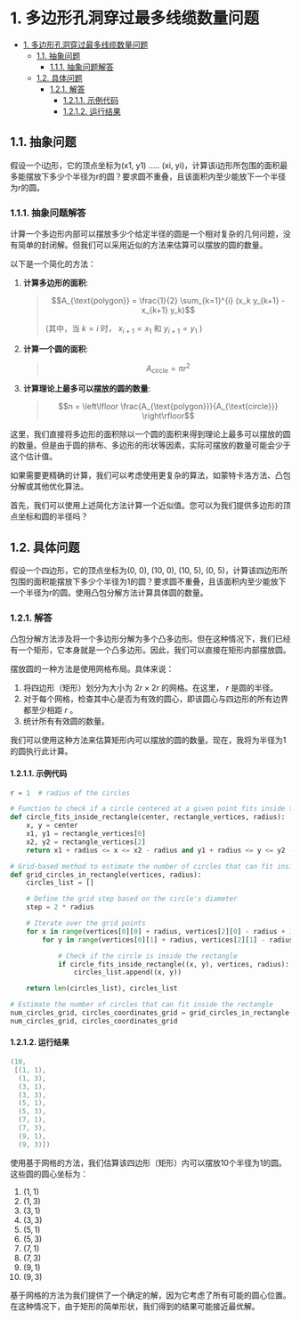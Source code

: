 # 1. 多边形孔洞穿过最多线缆数量问题

- [1. 多边形孔洞穿过最多线缆数量问题](#1-多边形孔洞穿过最多线缆数量问题)
  - [1.1. 抽象问题](#11-抽象问题)
    - [1.1.1. 抽象问题解答](#111-抽象问题解答)
  - [1.2. 具体问题](#12-具体问题)
    - [1.2.1. 解答](#121-解答)
      - [1.2.1.1. 示例代码](#1211-示例代码)
      - [1.2.1.2. 运行结果](#1212-运行结果)

## 1.1. 抽象问题

假设一个i边形，它的顶点坐标为(x1, y1) ..... (xi, yi)，计算该i边形所包围的面积最多能摆放下多少个半径为r的圆？要求圆不重叠，且该面积内至少能放下一个半径为r的圆。

### 1.1.1. 抽象问题解答

计算一个多边形内部可以摆放多少个给定半径的圆是一个相对复杂的几何问题，没有简单的封闭解。但我们可以采用近似的方法来估算可以摆放的圆的数量。

以下是一个简化的方法：

1. **计算多边形的面积**:

    > ```math
    > A_{\text{polygon}} = \frac{1}{2} \sum_{k=1}^{i} (x_k y_{k+1} - x_{k+1} y_k)
    > ```
    >
    > (其中，当 $k = i$ 时， $x_{i+1} = x_1$ 和 $y_{i+1} = y_1$ )

2. **计算一个圆的面积**:

    > ```math
    > A_{\text{circle}} = \pi r^2
    > ```

3. **计算理论上最多可以摆放的圆的数量**:

    > ```math
    > n = \left\lfloor \frac{A_{\text{polygon}}}{A_{\text{circle}}} \right\rfloor
    > ```

这里，我们直接将多边形的面积除以一个圆的面积来得到理论上最多可以摆放的圆的数量。但是由于圆的排布、多边形的形状等因素，实际可摆放的数量可能会少于这个估计值。

如果需要更精确的计算，我们可以考虑使用更复杂的算法，如蒙特卡洛方法、凸包分解或其他优化算法。

首先，我们可以使用上述简化方法计算一个近似值。您可以为我们提供多边形的顶点坐标和圆的半径吗？

## 1.2. 具体问题

假设一个四边形，它的顶点坐标为(0, 0), (10, 0), (10, 5), (0, 5)，计算该四边形所包围的面积能摆放下多少个半径为1的圆？要求圆不重叠，且该面积内至少能放下一个半径为r的圆。使用凸包分解方法计算具体圆的数量。

### 1.2.1. 解答

凸包分解方法涉及将一个多边形分解为多个凸多边形。但在这种情况下，我们已经有一个矩形，它本身就是一个凸多边形。因此，我们可以直接在矩形内部摆放圆。

摆放圆的一种方法是使用网格布局。具体来说：

1. 将四边形（矩形）划分为大小为 $2r \times 2r$ 的网格。在这里， $r$ 是圆的半径。
2. 对于每个网格，检查其中心是否为有效的圆心，即该圆心与四边形的所有边界都至少相距 $r$ 。
3. 统计所有有效圆的数量。

我们可以使用这种方法来估算矩形内可以摆放的圆的数量。现在，我将为半径为1的圆执行此计算。

#### 1.2.1.1. 示例代码

```python
r = 1  # radius of the circles

# Function to check if a circle centered at a given point fits inside the rectangle
def circle_fits_inside_rectangle(center, rectangle_vertices, radius):
    x, y = center
    x1, y1 = rectangle_vertices[0]
    x2, y2 = rectangle_vertices[2]
    return x1 + radius <= x <= x2 - radius and y1 + radius <= y <= y2 - radius

# Grid-based method to estimate the number of circles that can fit inside the rectangle
def grid_circles_in_rectangle(vertices, radius):
    circles_list = []

    # Define the grid step based on the circle's diameter
    step = 2 * radius

    # Iterate over the grid points
    for x in range(vertices[0][0] + radius, vertices[2][0] - radius + 1, step):
        for y in range(vertices[0][1] + radius, vertices[2][1] - radius + 1, step):

            # Check if the circle is inside the rectangle
            if circle_fits_inside_rectangle((x, y), vertices, radius):
                circles_list.append((x, y))

    return len(circles_list), circles_list

# Estimate the number of circles that can fit inside the rectangle
num_circles_grid, circles_coordinates_grid = grid_circles_in_rectangle(vertices, r)
num_circles_grid, circles_coordinates_grid
```

#### 1.2.1.2. 运行结果

```powershell
(10,
 [(1, 1),
  (1, 3),
  (3, 1),
  (3, 3),
  (5, 1),
  (5, 3),
  (7, 1),
  (7, 3),
  (9, 1),
  (9, 3)])
```

使用基于网格的方法，我们估算该四边形（矩形）内可以摆放10个半径为1的圆。这些圆的圆心坐标为：

1. $(1, 1)$
2. $(1, 3)$
3. $(3, 1)$
4. $(3, 3)$
5. $(5, 1)$
6. $(5, 3)$
7. $(7, 1)$
8. $(7, 3)$
9. $(9, 1)$
10. $(9, 3)$

基于网格的方法为我们提供了一个确定的解，因为它考虑了所有可能的圆心位置。在这种情况下，由于矩形的简单形状，我们得到的结果可能接近最优解。
